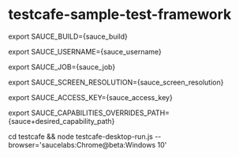 # testcafe-sample-test-framework

export SAUCE_BUILD={sauce_build}

export SAUCE_USERNAME={sauce_username}

export SAUCE_JOB={sauce_job} 

export SAUCE_SCREEN_RESOLUTION={sauce_screen_resolution}

export SAUCE_ACCESS_KEY={sauce_access_key}

export SAUCE_CAPABILITIES_OVERRIDES_PATH={sauce+desired_capability_path}

cd testcafe && node testcafe-desktop-run.js --browser='saucelabs:Chrome@beta:Windows 10'
